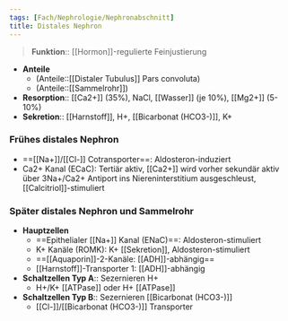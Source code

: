 ```yaml
---
tags: [Fach/Nephrologie/Nephronabschnitt]
title: Distales Nephron
---
```

 > **Funktion**:: [[Hormon]]-regulierte Feinjustierung
- **Anteile**
	- (Anteile::[[Distaler Tubulus]] Pars convoluta)
	- (Anteile::[[Sammelrohr]])
- **Resorption**:: [[Ca2+]] (35%), NaCl, [[Wasser]] (je 10%), [[Mg2+]] (5-10%)
- **Sekretion**:: [[Harnstoff]], H+, [[Bicarbonat (HCO3-)]], K+
### Frühes distales Nephron
- ==[[Na+]]/[[Cl-]] Cotransporter==: Aldosteron-induziert
- Ca2+ Kanal (ECaC): Tertiär aktiv, [[Ca2+]] wird vorher sekundär aktiv über 3Na+/Ca2+ Antiport ins Niereninterstitium ausgeschleust, [[Calcitriol]]-stimuliert
### Später distales Nephron und Sammelrohr
- **Hauptzellen**
	- ==Epithelialer [[Na+]] Kanal (ENaC)==: Aldosteron-stimuliert
	- K+ Kanäle (ROMK): K+ [[Sekretion]], Aldosteron-stimuliert
	- ==[[Aquaporin]]-2-Kanäle: [[ADH]]-abhängig==
	- [[Harnstoff]]-Transporter 1: [[ADH]]-abhängig
- **Schaltzellen Typ A**:: Sezernieren H+
	- H+/K+ [[ATPase]] oder H+ [[ATPase]]
- **Schaltzellen Typ B**:: Sezernieren [[Bicarbonat (HCO3-)]]
	- [[Cl-]]/[[Bicarbonat (HCO3-)]] Transporter